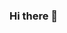 ### Hi there 👋

<!--
**twilighttttt/twilighttttt** is a ✨ _special_ ✨ repository because its `README.md` (this file) appears on your GitHub profile.

